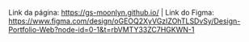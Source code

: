 Link da página: https://gs-moonlyn.github.io/	| Link do Figma: https://www.figma.com/design/oGEOQ2XyVGzIZOhTLSDvSy/Design-Portfolio-Web?node-id=0-1&t=rbVMTY33ZC7HGKWN-1
